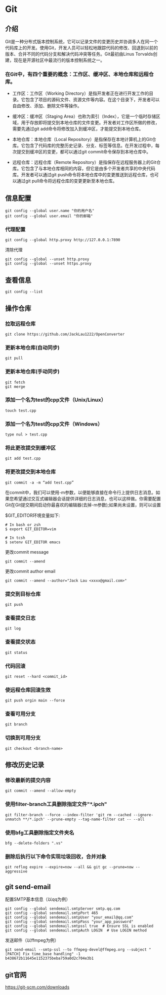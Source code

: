 # Git

## 介绍

Git是一种分布式版本控制系统，它可以记录文件的变更历史并协调多人在同一个代码库上的开发。使用Git，开发人员可以轻松地跟踪代码的修改、回退到以前的版本、合并不同的代码分支和解决代码冲突等任务。Git最初由Linus Torvalds创建，现在是开源社区中最流行的版本控制系统之一。

### 在Git中，有四个重要的概念：工作区、缓冲区、本地仓库和远程仓库。

* 工作区：工作区（Working Directory）是指开发者正在进行开发工作的目录。它包含了项目的源码文件、资源文件等内容。在这个目录下，开发者可以自由修改、添加、删除文件等操作。

* 缓冲区：缓冲区（Staging Area）也称为索引（Index），它是一个临时存储区域，用于存放即将提交到本地仓库的文件变更。开发者对工作区所做的修改，需要先通过git add命令将修改加入到缓冲区，才能提交到本地仓库。

* 本地仓库：本地仓库（Local Repository）是指保存在本地计算机上的Git仓库。它包含了代码库的完整历史记录、分支、标签等信息。在开发过程中，每次提交到缓冲区的变更，都可以通过git commit命令保存到本地仓库中。

* 远程仓库：远程仓库（Remote Repository）是指保存在远程服务器上的Git仓库。它包含了与本地仓库相同的内容，但它是由多个开发者共享的中央代码库。开发者可以通过git push命令将本地仓库中的变更推送到远程仓库，也可以通过git pull命令将远程仓库的变更更新至本地仓库。

## 信息配置

```
git config --global user.name "你的用户名"
git config --global user.email "你的邮箱"
```

### 代理配置

```
git config --global http.proxy http://127.0.0.1:7890
```

清除代理
```
git config --global --unset http.proxy 
git config --global --unset https.proxy
```

## 查看信息

```
git config --list
```

## 操作仓库

### 拉取远程仓库

```
git clone https://github.com/JackLau1222/OpenConverter
```

### 更新本地仓库(自动同步)

```
git pull 
```

### 更新本地仓库(手动同步)

```
git fetch 
git merge 
```

### 添加一个名为test的cpp文件（Unix/Linux）

```
touch test.cpp 
```

### 添加一个名为test的cpp文件（Windows）

```
type nul > test.cpp
```

### 将此更改提交到缓冲区

```
git add test.cpp 
```

### 将更改提交到本地仓库

```
git commit -a -m “add test.cpp” 
```
在commit中，我们可以使用-m参数，以便能够直接在命令行上提供日志消息。如果您希望通过交互式编辑器会话提供详细的日志消息，也可以这样做。你需要配置Git在Git提交期间启动你最喜欢的编辑器(去掉-m参数);如果尚未设置，则可以设置

$GIT_EDITOR环境变量如下:
```
# In bash or zsh
$ export GIT_EDITOR=vim

# In tcsh
$ setenv GIT_EDITOR emacs
```

更改commit message
```
git commit --amend
```

更改commit author email
```
git commit --amend --author="Jack Lau <xxxx@gmail.com>"
```

### 提交到目标仓库

```
git push
```

### 查看提交日志

```
git log
```

### 查看提交状态

```
git status
```

### 代码回滚

```
git reset --hard <commit_id>
```

### 使远程仓库回滚生效

```
git push orgin main --force
```

### 查看可用分支

```
git branch
```

### 切换到可用分支

```
git checkout <branch-name>
```

## 修改历史记录
### 修改最新的提交内容
```
git commit --amend --allow-empty
```
### 使用filter-branch工具删除指定文件"*.ipch"

```
git filter-branch --force --index-filter 'git rm --cached --ignore-unmatch **/*.ipch' --prune-empty --tag-name-filter cat -- --all
```


### 使用bfg工具删除指定文件夹名

```
bfg --delete-folders ".vs"  
```

### 删除后执行以下命令实现垃圾回收，合并对象

```
git reflog expire --expire=now --all && git gc --prune=now --aggressive 
```

## git send-email
配置SMTP基本信息（以qq为例）
```Shell
git config --global sendemail.smtpServer smtp.qq.com
git config --global sendemail.smtpPort 465
git config --global sendemail.smtpUser "your_email@qq.com"
git config --global sendemail.smtpPass "your_app_password"
git config --global sendemail.smtpssl true  # Ensure SSL is enabled
git config --global sendemail.smtpAuth LOGIN  # Use LOGIN method
```
发送邮件（以ffmpeg为例）
```
git send-email --smtp-ssl --to ffmpeg-devel@ffmpeg.org --subject "[PATCH] Fix time_base handling" -1 b438672b11645e1152375beba759a0d2c704e3b1  
```

## git官网

<https://git-scm.com/downloads>